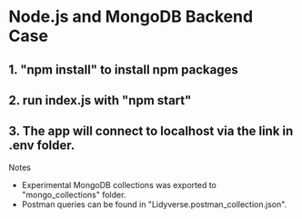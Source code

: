 # Node.js and MongoDB Backend Case
## 1. "npm install" to install npm packages
## 2. run index.js with "npm start" 
## 3. The app will connect to localhost via the link in .env folder.

Notes
- Experimental MongoDB collections was exported to  "mongo_collections" folder.
- Postman queries can be found in "Lidyverse.postman_collection.json".
 
